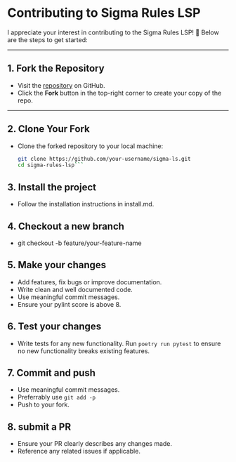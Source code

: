 # Contributing to Sigma Rules LSP

I appreciate your interest in contributing to the Sigma Rules LSP! 🚀 Below are the steps to get started:

---

## 1. Fork the Repository
- Visit the [repository](https://github.com/pop-ecx/sigma-ls.git) on GitHub.
- Click the **Fork** button in the top-right corner to create your copy of the repo.

---

## 2. Clone Your Fork
- Clone the forked repository to your local machine:
  ```bash
  git clone https://github.com/your-username/sigma-ls.git
  cd sigma-rules-lsp```

## 3. Install the project
- Follow the installation instructions in install.md.

## 4. Checkout a new branch
- git checkout -b feature/your-feature-name

## 5. Make your changes
- Add features, fix bugs or improve documentation.
- Write clean and well documented code.
- Use meaningful commit messages.
- Ensure your pylint score is above 8.

## 6. Test your changes
- Write tests for any new functionality.
 Run `poetry run pytest` to ensure no new functionality breaks existing features.

## 7. Commit and push
- Use meaningful commit messages.
- Preferrably use `git add -p`
- Push to your fork.

## 8. submit a PR
- Ensure your PR clearly describes any changes made.
- Reference any related issues if applicable.
